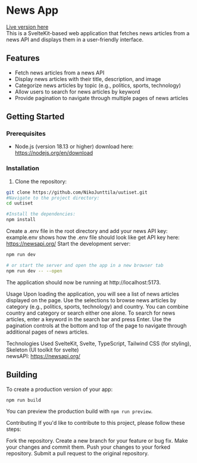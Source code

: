 # News App
<a href="https://uutiset-eight.vercel.app/">Live version here </a><br>
This is a SvelteKit-based web application that fetches news articles from a news API and displays them in a user-friendly interface.


## Features

- Fetch news articles from a news API
- Display news articles with their title, description, and image
- Categorize news articles by topic (e.g., politics, sports, technology)
- Allow users to search for news articles by keyword
- Provide pagination to navigate through multiple pages of news articles

## Getting Started

### Prerequisites

- Node.js (version 18.13 or higher)
download here: https://nodejs.org/en/download
### Installation

1. Clone the repository:

```bash
git clone https://github.com/NikoJunttila/uutiset.git
#Navigate to the project directory:
cd uutiset

#Install the dependencies:
npm install
```
Create a .env file in the root directory and add your news API key:
example.env shows how the .env file should look like
get API key here: https://newsapi.org/
Start the development server:

```bash
npm run dev

# or start the server and open the app in a new browser tab
npm run dev -- --open
```
The application should now be running at http://localhost:5173.

Usage
Upon loading the application, you will see a list of news articles displayed on the page.
Use the selections to browse news articles by category (e.g., politics, sports, technology) and country.
You can combine country and category or search either one alone.
To search for news articles, enter a keyword in the search bar and press Enter.
Use the pagination controls at the bottom and top of the page to navigate through additional pages of news articles.

Technologies Used
SvelteKit,
Svelte,
TypeScript,
Tailwind CSS (for styling),
Skeleton (UI toolkit for svelte)<br>
newsAPI: https://newsapi.org/

## Building

To create a production version of your app:

```bash
npm run build
```

You can preview the production build with `npm run preview`.

Contributing
If you'd like to contribute to this project, please follow these steps:

Fork the repository.
Create a new branch for your feature or bug fix.
Make your changes and commit them.
Push your changes to your forked repository.
Submit a pull request to the original repository.